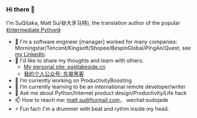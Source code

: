 ### Hi there 👋
I'm SuQi(aka, Matt Su/😄大牙马特), the translation author of the popular [《Intermediate Python》](https://github.com/eastlakeside/interpy-zh)

- 🌟 I'm a software engineer [manager] worked for many companies: Morningstar/Tencent/Kingsoft/Shopee/BespinGlobal/PingAn/Quest, see [my LinkedIn](https://www.linkedin.com/in/mattsu/).
- 🤑 I'd like to share my thoughts and learn with others. 
  - [My personal site: eastlakeside.cn](https://eastlakeside.cn)
  - [我的个人公众号: 东坡黑客](https://mp.weixin.qq.com/s/R1c53Bd6F-9QqWxIw8QAvA) 
- 🔭 I’m currently working on ProductivityBoosting
- 🌱 I’m currently learning to be an international remote developer/writer
- 💬 Ask me about Python/Internet product design/Productivity/Life hack
- 📫 How to reach me: matt.su@foxmail.com， wechat:sudojade
- ⚡ Fun fact: I'm a drummer with beat and rythm inside my head.

